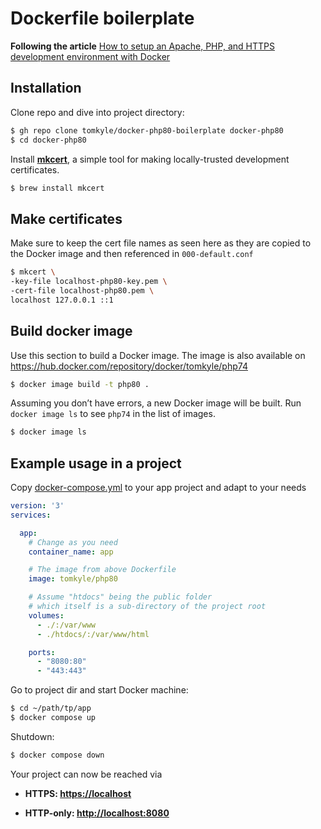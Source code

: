# Dockerfile boilerplate



**Following the article** [How to setup an Apache, PHP, and HTTPS development environment with Docker](https://dockerwebdev.com/tutorials/docker-php-development/)

## Installation

Clone repo and dive into project directory:

```bash 
$ gh repo clone tomkyle/docker-php80-boilerplate docker-php80
$ cd docker-php80
```

Install [**mkcert**](https://github.com/FiloSottile/mkcert), a simple tool for making locally-trusted development certificates. 

```bash
$ brew install mkcert
```

## Make certificates

Make sure to keep the cert file names as seen here as they are copied to the Docker image and then referenced in `000-default.conf`

```bash
$ mkcert \
-key-file localhost-php80-key.pem \
-cert-file localhost-php80.pem \
localhost 127.0.0.1 ::1
```

## Build docker image

Use this section to build a Docker image. The image is also available on https://hub.docker.com/repository/docker/tomkyle/php74

```bash
$ docker image build -t php80 .
```

Assuming you don’t have errors, a new Docker image will be built. Run `docker image ls` to see `php74` in the list of images.

```bash
$ docker image ls
```

## Example usage in a project

Copy [docker-compose.yml](./docker-compose.yml) to your app project and adapt to your needs

```yaml
version: '3'
services:

  app:
    # Change as you need
    container_name: app

    # The image from above Dockerfile
    image: tomkyle/php80

    # Assume "htdocs" being the public folder
    # which itself is a sub-directory of the project root
    volumes:
      - ./:/var/www
      - ./htdocs/:/var/www/html

    ports:
      - "8080:80"
      - "443:443"
```

Go to project dir and start Docker machine:

```bash
$ cd ~/path/tp/app
$ docker compose up
```

Shutdown:

```bash
$ docker compose down
```

Your project can now be reached via

- **HTTPS: [https://localhost](https://localhost)**

- **HTTP-only: [http://localhost:8080](http://localhost:8080)**

  

